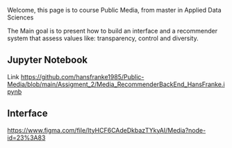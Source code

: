 Welcome, this page is to course Public Media, from master in Applied Data Sciences

The Main goal is to present how to build an interface and a recommender system that assess values like: transparency, control and diversity. 

## Jupyter Notebook

Link <https://github.com/hansfranke1985/Public-Media/blob/main/Assigment_2/Media_RecommenderBackEnd_HansFranke.ipynb>

## Interface

https://www.figma.com/file/ItyHCF6CAdeDkbazTYkyAI/Media?node-id=23%3A83
